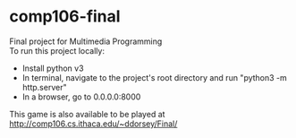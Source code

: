 # comp106-final
Final project for Multimedia Programming    
To run this project locally:    
 - Install python v3    
 - In terminal, navigate to the project's root directory and run "python3 -m http.server"    
 - In a browser, go to 0.0.0.0:8000    
 
This game is also available to be played at http://comp106.cs.ithaca.edu/~ddorsey/Final/
